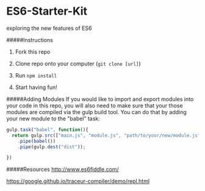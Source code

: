 # ES6-Starter-Kit
exploring the new features of ES6

#####Instructions

1) Fork this repo

2) Clone repo onto your computer (``git clone [url]``)

3) Run ``npm install``

4) Start having fun!

#####Adding Modules
If you would like to import and export modules into your code in this repo, you will also need to make sure that your  those modules are compiled via the gulp build tool. You can do that by adding your new module to the "babel" task:

```javascript
gulp.task("babel", function(){
  return gulp.src(["main.js", "module.js", "path/to/your/new/module.js"])
    .pipe(babel())
    .pipe(gulp.dest("dist"));

})
```

#####Resources
http://www.es6fiddle.com/

https://google.github.io/traceur-compiler/demo/repl.html